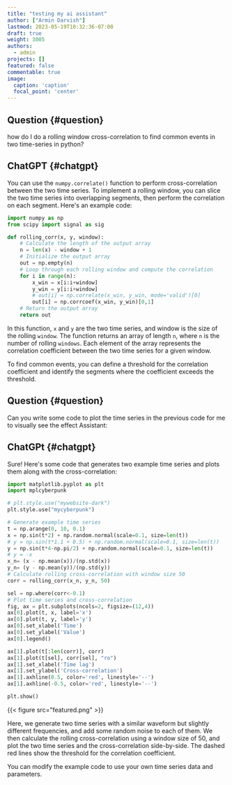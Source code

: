 ```yaml
---
title: "testing my ai assistant"
author: ["Armin Darvish"]
lastmod: 2023-05-19T10:32:36-07:00
draft: true
weight: 3005
authors:
  - admin
projects: []
featured: false
commentable: true
image:
  caption: 'caption'
  focal_point: 'center'
---
```


## Question {#question}

how do I do a rolling window cross-correlation to find common events in two time-series in python?


## ChatGPT {#chatgpt}

You can use the `numpy.correlate()` function to perform cross-correlation between the two time series. To implement a rolling window, you can slice the two time series into overlapping segments, then perform the correlation on each segment. Here's an example code:

```python
import numpy as np
from scipy import signal as sig

def rolling_corr(x, y, window):
    # Calculate the length of the output array
    n = len(x) - window + 1
    # Initialize the output array
    out = np.empty(n)
    # Loop through each rolling window and compute the correlation
    for i in range(n):
        x_win = x[i:i+window]
        y_win = y[i:i+window]
        # out[i] = np.correlate(x_win, y_win, mode='valid')[0]
        out[i] = np.corrcoef(x_win, y_win)[0,1]
    # Return the output array
    return out
```

In this function, `x` and `y` are the two time series, and window is the size of the rolling `window`. The function returns an array of length `n`, where `n` is the number of rolling `windows`. Each element of the array represents the correlation coefficient between the two time series for a given window.

To find common events, you can define a threshold for the correlation coefficient and identify the segments where the coefficient exceeds the threshold.


## Question {#question}

Can you write some code to plot the time series in the previous code for me to visually see the effect
Assistant:


## ChatGPt {#chatgpt}

Sure! Here's some code that generates two example time series and plots them along with the cross-correlation:

```python
import matplotlib.pyplot as plt
import mplcyberpunk

# plt.style.use("mywebsite-dark")
plt.style.use("mycyberpunk")

# Generate example time series
t = np.arange(0, 10, 0.1)
x = np.sin(t*2) + np.random.normal(scale=0.1, size=len(t))
# y = np.sin(t*1.1 + 0.5) + np.random.normal(scale=0.1, size=len(t))
y = np.sin(t*4-np.pi/2) + np.random.normal(scale=0.1, size=len(t))
# y = -x
x_n= (x - np.mean(x))/(np.std(x))
y_n= (y - np.mean(y))/(np.std(y))
# Calculate rolling cross-correlation with window size 50
corr = rolling_corr(x_n, y_n, 50)

sel = np.where(corr<-0.1)
# Plot time series and cross-correlation
fig, ax = plt.subplots(ncols=2, figsize=(12,4))
ax[0].plot(t, x, label='x')
ax[0].plot(t, y, label='y')
ax[0].set_xlabel('Time')
ax[0].set_ylabel('Value')
ax[0].legend()

ax[1].plot(t[:len(corr)], corr)
ax[1].plot(t[sel], corr[sel], "ro")
ax[1].set_xlabel('Time lag')
ax[1].set_ylabel('Cross-correlation')
ax[1].axhline(0.5, color='red', linestyle='--')
ax[1].axhline(-0.5, color='red', linestyle='--')

plt.show()
```

{{< figure src="featured.png" >}}

Here, we generate two time series with a similar waveform but slightly different frequencies, and add some random noise to each of them. We then calculate the rolling cross-correlation using a window size of 50, and plot the two time series and the cross-correlation side-by-side. The dashed red lines show the threshold for the correlation coefficient.

You can modify the example code to use your own time series data and parameters.
